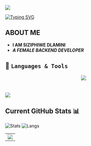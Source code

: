 <div align="left">

  ![](https://komarev.com/ghpvc/?username=SiziphiweD&style=plastic&color=red&label=PROFILE+VIEWS)

[![Typing SVG](https://readme-typing-svg.demolab.com?font=fira+code&duration=3000&pause=1500&color=15C50F&background=194C6900&width=440&height=55&lines=Hi+there!+Welcome+to+my+Profile;I+am+a+software+engineer+;specializing+in+Backend+Development)](https://git.io/typing-svg)

## ABOUT ME
- **I AM SIZIPHIWE DLAMINI**
- ***A FEMALE BACKEND DEVELOPER***

## 🔧  `Languages & Tools`

<p align="center">
  <a href="https://skillicons.dev">
    <img src="https://skillicons.dev/icons?i=html,python,c,javascript,ts,nodejs,mysql,nginx,bootstrap,java,css,vim,bash,git,linux,azure&perline=13" />
  </a>
</p>





#
![](https://c.tenor.com/GfSX-u7VGM4AAAAC/coding.gif)


## Current GitHub Stats 📊
![Stats](https://github-readme-stats.vercel.app/api?username=SiziphiweD&show_icons=true&hide_border=false&theme=jolly&count_private=true&include_all_commits=true)
![Langs](https://github-readme-stats.vercel.app/api/top-langs/?username=SiziphiweD&show_icons=true&hide_border=false&theme=jolly&count_private=true&include_all_commits=true&layout=compact)


<div align="center">
    <table>
      <tr>
        <td>
             <a href="http://www.github.com/SiziphiweD"><img src="https://github-readme-streak-stats.herokuapp.com/?user=SiziphiweD&stroke=ffffff&background=188f5f&ring=5BCDEC&fire=5BCDEC&currStreakNum=ffffff&currStreakLabel=5BCDEC&sideNums=ffffff&sideLabels=ffffff&dates=ffffff&hide_border=true" /></a>
         </td>
      </tr>
  </table>
</div>







<!--
**SiziphiweD/SiziphiweD** is a ✨ _special_ ✨ repository because its `README.md` (this file) appears on your GitHub profile.

Here are some ideas to get you started:

- 🔭 I’m currently working on ...
- 🌱 I’m currently learning ...
- 👯 I’m looking to collaborate on ...
- 🤔 I’m looking for help with ...
- 💬 Ask me about ...
- 📫 How to reach me: ...
- 😄 Pronouns: ...
- ⚡ Fun fact: ...
-->
